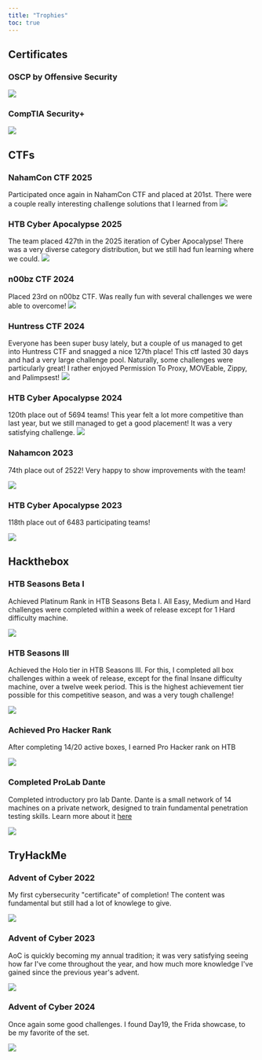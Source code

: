```yaml
---
title: "Trophies"
toc: true
---
```

## Certificates
### OSCP by Offensive Security
![](images/Cert.png)

### CompTIA Security+
![](images/Comptia.png)

## CTFs

### NahamCon CTF 2025
Participated once again in NahamCon CTF and placed at 201st. There were a couple really interesting challenge solutions that I learned from
![](images/nahamctf-2.png)


### HTB Cyber Apocalypse 2025
The team placed 427th in the 2025 iteration of Cyber Apocalypse! There was a very diverse category distribution, but we still had fun learning where we could.
![](images/CA2025.png)

### n00bz CTF 2024
Placed 23rd on n00bz CTF. Was really fun with several challenges we were able to overcome!
![](images/n00bz.png)

### Huntress CTF 2024
Everyone has been super busy lately, but a couple of us managed to get into Huntress CTF and snagged a nice 127th place! This ctf lasted 30 days and had a very large challenge pool. Naturally, some challenges were particularly great! I rather enjoyed Permission To Proxy, MOVEable, Zippy, and Palimpsest!
![](images/Huntress_Certificate_2.png)

### HTB Cyber Apocalypse 2024
120th place out of 5694 teams! This year felt a lot more competitive than last year, but we still managed to get a good placement! It was a very satisfying challenge.
![](images/HTBCA2024.png)


### Nahamcon 2023
74th place out of 2522! Very happy to show improvements with the team!

![](images/nahamcon.png)

### HTB Cyber Apocalypse 2023
118th place out of 6483 participating teams!

![](images/cyberapocalypse.png)

## Hackthebox
### HTB Seasons Beta I
Achieved Platinum Rank in HTB Seasons Beta I. All Easy, Medium and Hard challenges were completed within a week of release except for 1 Hard difficulty machine.

![](images/HTB_Season1.png)

### HTB Seasons III
Achieved the Holo tier in HTB Seasons III. For this, I completed all box challenges within a week of release, except for the final Insane difficulty machine, over a twelve week period. This is the highest achievement tier possible for this competitive season, and was a very tough challenge!

![](images/holo3.png)

### Achieved Pro Hacker Rank
After completing 14/20 active boxes, I earned Pro Hacker rank on HTB

![](images/prohacker.png)

### Completed ProLab Dante
Completed introductory pro lab Dante. Dante is a small network of 14 machines on a private network, designed to train fundamental penetration testing skills. Learn more about it [here](https://www.hackthebox.com/newsroom/prolab-dante) 

![](images/Dante.png)

## TryHackMe
### Advent of Cyber 2022
My first cybersecurity "certificate" of completion! The content was fundamental but still had a lot of knowlege to give.

![](images/THM-D4VXZVJ05K.png)

### Advent of Cyber 2023
AoC is quickly becoming my annual tradition; it was very satisfying seeing how far I've come throughout the year, and how much more knowledge I've gained since the previous year's advent.

![](images/THM-4MBPZUYXL6.png)

### Advent of Cyber 2024
Once again some good challenges. I found Day19, the Frida showcase, to be my favorite of the set.

![](images/THM-HI6XDVOVW4.png)
